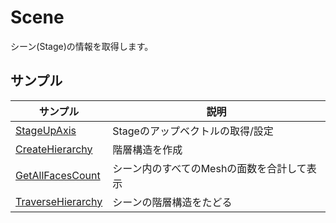 # Scene

シーン(Stage)の情報を取得します。     

## サンプル

|サンプル|説明|     
|---|---|     
|[StageUpAxis](./StageUpAxis/readme.md)|Stageのアップベクトルの取得/設定|    
|[CreateHierarchy](./CreateHierarchy/readme.md)|階層構造を作成|    
|[GetAllFacesCount](./GetAllFacesCount/readme.md)|シーン内のすべてのMeshの面数を合計して表示|    
|[TraverseHierarchy](./TraverseHierarchy/readme.md)|シーンの階層構造をたどる|    


